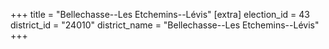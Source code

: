 +++
title = "Bellechasse--Les Etchemins--Lévis"
[extra]
election_id = 43
district_id = "24010"
district_name = "Bellechasse--Les Etchemins--Lévis"
+++
